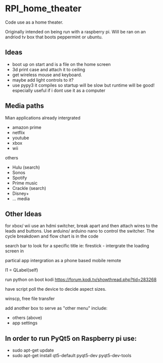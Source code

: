 # RPI_home_theater
Code use as a home theater.

Originally intended on being run with a raspberry pi.  Will be ran on an andriod tv box that boots peppermint or ubuntu.  

## Ideas
- boot up on start and is a file on the home screen
- 3d print case and attach it to ceiling
- get wireless mouse and keyboard.
- maybe add light controls to it?
- use pypy3 it compiles so startup will be slow but runtime will be good!  especially useful if i dont use it as a computer

## Media paths
Mian applications already intergrated
- amazon prime
- netflix
- youtube
- xbox
- wii

others
- Hulu (search)
- Sonos
- Spotify
- Prime music
- Crackle (search)
- Disney+
- ...  media

## Other Ideas
for xbox/ wii use an hdmi switcher, break apart and then attach wires to the leads and buttons.  Use arduino/ arduino nano to control the switcher.  The cycle breakdown and flow chart is in the code

search bar to look for a specific title ie: firestick - intergrate the loading screen in

partical app intergration as a phone based mobile remote

l1 = QLabel(self)

run python on boot kodi
https://forum.kodi.tv/showthread.php?tid=283268

have script poll the device to decide aspect sizes.

winscp, free file transfer 

add another box to serve as "other menu"
include:
- others (above)
- app settings

## In order to run PyQt5 on Raspberry pi use:

- sudo apt-get update
- sudo apt-get install qt5-default pyqt5-dev pyqt5-dev-tools
